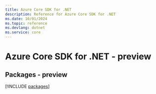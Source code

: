```yaml
---
title: Azure Core SDK for .NET
description: Reference for Azure Core SDK for .NET
ms.date: 10/01/2024
ms.topic: reference
ms.devlang: dotnet
ms.service: core
---
```

# Azure Core SDK for .NET - preview
## Packages - preview
[!INCLUDE [packages](core-index.md)]